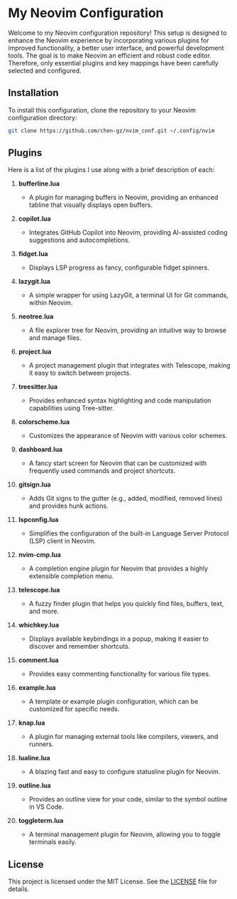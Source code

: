 # My Neovim Configuration

Welcome to my Neovim configuration repository! This setup is designed to enhance the Neovim experience by incorporating various plugins for improved functionality, a better user interface, and powerful development tools. The goal is to make Neovim an efficient and robust code editor. Therefore, only essential plugins and key mappings have been carefully selected and configured.

## Installation

To install this configuration, clone the repository to your Neovim configuration directory:

```bash
git clone https://github.com/chen-gz/nvim_conf.git ~/.config/nvim
```

## Plugins

Here is a list of the plugins I use along with a brief description of each:

1. **bufferline.lua**
   - A plugin for managing buffers in Neovim, providing an enhanced tabline that visually displays open buffers.

2. **copilot.lua**
   - Integrates GitHub Copilot into Neovim, providing AI-assisted coding suggestions and autocompletions.

3. **fidget.lua**
   - Displays LSP progress as fancy, configurable fidget spinners.

4. **lazygit.lua**
   - A simple wrapper for using LazyGit, a terminal UI for Git commands, within Neovim.

5. **neotree.lua**
   - A file explorer tree for Neovim, providing an intuitive way to browse and manage files.

6. **project.lua**
   - A project management plugin that integrates with Telescope, making it easy to switch between projects.

7. **treesitter.lua**
   - Provides enhanced syntax highlighting and code manipulation capabilities using Tree-sitter.

8. **colorscheme.lua**
   - Customizes the appearance of Neovim with various color schemes.

9. **dashboard.lua**
   - A fancy start screen for Neovim that can be customized with frequently used commands and project shortcuts.

10. **gitsign.lua**
    - Adds Git signs to the gutter (e.g., added, modified, removed lines) and provides hunk actions.

11. **lspconfig.lua**
    - Simplifies the configuration of the built-in Language Server Protocol (LSP) client in Neovim.

12. **nvim-cmp.lua**
    - A completion engine plugin for Neovim that provides a highly extensible completion menu.

13. **telescope.lua**
    - A fuzzy finder plugin that helps you quickly find files, buffers, text, and more.

14. **whichkey.lua**
    - Displays available keybindings in a popup, making it easier to discover and remember shortcuts.

15. **comment.lua**
    - Provides easy commenting functionality for various file types.

16. **example.lua**
    - A template or example plugin configuration, which can be customized for specific needs.

17. **knap.lua**
    - A plugin for managing external tools like compilers, viewers, and runners.

18. **lualine.lua**
    - A blazing fast and easy to configure statusline plugin for Neovim.

19. **outline.lua**
    - Provides an outline view for your code, similar to the symbol outline in VS Code.

20. **toggleterm.lua**
    - A terminal management plugin for Neovim, allowing you to toggle terminals easily.


## License

This project is licensed under the MIT License. See the [LICENSE](LICENSE) file for details.

